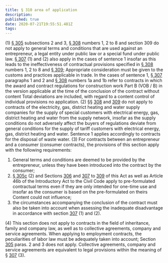 ```yaml
---
title: § 310 area of ​​application
description: 
published: true
date: 2020-07-21T19:55:51.481Z
tags: 
---
```


(1) [§ 305](/laws_and_regulations/BGB/305) subsections 2 and 3, [§ 308](/laws_and_regulations/BGB/308) numbers 1, 2 to 8 and section 309 do not apply to general terms and conditions that are used against an entrepreneur, a legal entity under public law or a special fund under public law. [§ 307](/laws_and_regulations/BGB/307) (1) and (2) also apply in the cases of sentence 1 insofar as this leads to the ineffectiveness of contractual provisions specified in [§ 308](/laws_and_regulations/BGB/308) numbers 1, 2 to 8 and [§ 309](/laws_and_regulations/BGB/309); Appropriate consideration must be given to the customs and practices applicable in trade. In the cases of sentence 1, [§ 307](/laws_and_regulations/BGB/307) paragraphs 1 and 2 and [§ 308](/laws_and_regulations/BGB/309) numbers 1a and 1b refer to contracts in which the award and contract regulations for construction work Part B (VOB / B) in the version applicable at the time of the conclusion of the contract without content Total deviations are included, with regard to a content control of individual provisions no application.
(2) §§ [308](/laws_and_regulations/BGB/308) and [309](/laws_and_regulations/BGB/309) do not apply to contracts of the electricity, gas, district heating and water supply companies for the supply of special customers with electrical energy, gas, district heating and water from the supply network, insofar as the supply conditions do not adversely affect the buyers of regulations deviate from general conditions for the supply of tariff customers with electrical energy, gas, district heating and water. Sentence 1 applies accordingly to contracts for the disposal of waste water.
(3) For contracts between an entrepreneur and a consumer (consumer contracts), the provisions of this section apply with the following requirements:
1. General terms and conditions are deemed to be provided by the entrepreneur, unless they have been introduced into the contract by the consumer;
2. [§ 305c](/laws_and_regulations/BGB/305c) (2) and Sections [306](/laws_and_regulations/BGB/306) and [307](/laws_and_regulations/BGB/307) to [309](/laws_and_regulations/BGB/309) of this Act as well as Article 46b of the Introductory Act to the Civil Code apply to pre-formulated contractual terms even if they are only intended for one-time use and insofar as the consumer is based on the pre-formulated on theirs Content could not influence;
3. the circumstances accompanying the conclusion of the contract must also be taken into account when assessing the inadequate disadvantage in accordance with section [307](/laws_and_regulations/BGB/307) (1) and (2).

(4) This section does not apply to contracts in the field of inheritance, family and company law, as well as to collective agreements, company and service agreements. When applying to employment contracts, the peculiarities of labor law must be adequately taken into account; Section [305](/laws_and_regulations/BGB/305) paras. 2 and 3 does not apply. Collective agreements, company and service agreements are equivalent to legal provisions within the meaning of § [307](/laws_and_regulations/BGB/307) (3).
